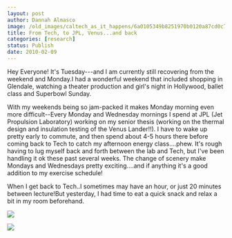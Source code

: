```yaml
---
layout: post
author: Dannah Almasco
image: /old_images/caltech_as_it_happens/6a0105349b8251970b0120a87cd0c7970b.jpg
title: From Tech, to JPL, Venus...and back
categories: [research]
status: Publish
date: 2010-02-09
---
```



Hey Everyone!
It's Tuesday---and I am currently still recovering from the weekend and Monday.I had a wonderful weekend that included shopping in Glendale, watching a theater production and girl's night in Hollywood, ballet class and Superbowl Sunday.

With my weekends being so jam-packed it makes Monday morning even more difficult--Every Monday and Wednesday mornings I spend at JPL (Jet Propulsion Laboratory) working on my senior thesis (working on the thermal design and insulation testing of the Venus Lander!!). I have to wake up pretty early to commute, and then spend about 4-5 hours there before coming back to Tech to catch my afternoon energy class....phew. It's rough having to lug myself back and forth between the lab and Tech, but I've been handling it ok these past several weeks. The change of scenery make Mondays and Wednesdays pretty exciting....and if anything it's a good addition to my exercise schedule!

When I get back to Tech..I sometimes may have an hour, or just 20 minutes between lecture!But yesterday, I had time to eat a quick snack and relax a bit in my room beforehand.


![](/old_images/caltech_as_it_happens/6a0105349b8251970b0128777f8354970c.jpg)

![](/old_images/caltech_as_it_happens/6a0105349b8251970b0128777f84fc970c.jpg)
